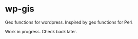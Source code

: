 # wp-gis
Geo functions for wordpress. Inspired by geo functions for Perl.

Work in progress. Check back later.
